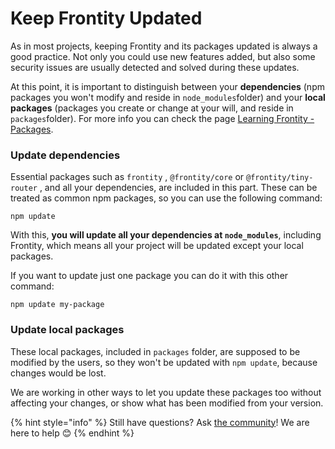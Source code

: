 # Keep Frontity Updated

As in most projects, keeping Frontity and its packages updated is always a good practice. Not only you could use new features added, but also some security issues are usually detected and solved during these updates.

At this point, it is important to distinguish between your **dependencies** \(npm packages you won't modify and reside in `node_modules`folder\) and your **local packages** \(packages you create or change at your will, and reside in `packages`folder\). For more info you can check the page [Learning Frontity - Packages](../learning-frontity/packages.md).

### Update dependencies

Essential packages such as `frontity` ,  `@frontity/core`  or  `@frontity/tiny-router` ,  and all your dependencies, are included in this part. These can be treated as common npm packages, so you can use the following command:

```text
npm update
```

With this, **you will update all your dependencies at `node_modules`**, including Frontity, which means all your project will be updated except your local packages.

If you want to update just one package you can do it with this other command:

```text
npm update my-package
```

### Update local packages

These local packages, included in `packages` folder, are supposed to be modified by the users, so they won't be updated with `npm update`, because changes would be lost.

We are working in other ways to let you update these packages too without affecting your changes, or show what has been modified from your version.



{% hint style="info" %}
Still have questions? Ask [the community](https://community.frontity.org/)! We are here to help 😊
{% endhint %}

